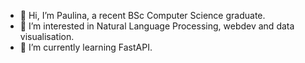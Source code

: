 - 👋 Hi, I’m Paulina, a recent BSc Computer Science graduate.
- 👀 I’m interested in Natural Language Processing, webdev and data visualisation.
- 🌱 I’m currently learning FastAPI.

